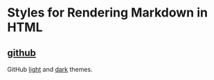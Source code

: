 # Styles for Rendering Markdown in HTML

## [github](./github/)

GitHub [light](./GitHub/Example-Light.html) and [dark](./GitHub/Example-Dark.html) themes.
